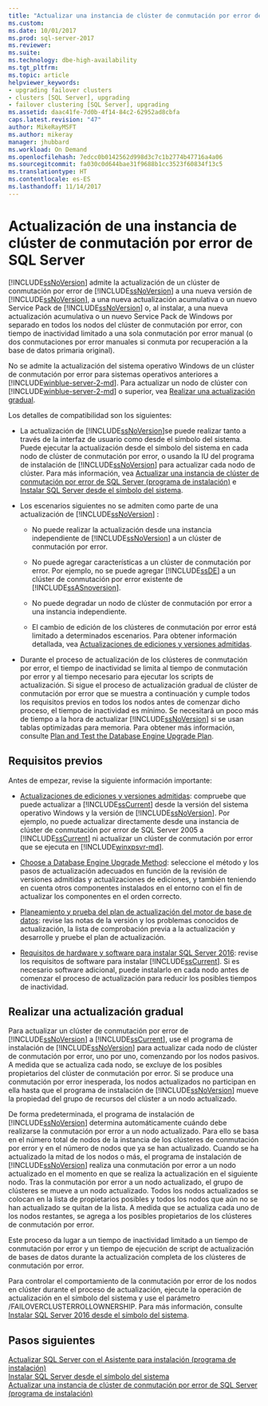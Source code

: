 ```yaml
---
title: "Actualizar una instancia de clúster de conmutación por error de SQL Server | Microsoft Docs"
ms.custom: 
ms.date: 10/01/2017
ms.prod: sql-server-2017
ms.reviewer: 
ms.suite: 
ms.technology: dbe-high-availability
ms.tgt_pltfrm: 
ms.topic: article
helpviewer_keywords:
- upgrading failover clusters
- clusters [SQL Server], upgrading
- failover clustering [SQL Server], upgrading
ms.assetid: daac41fe-7d0b-4f14-84c2-62952ad8cbfa
caps.latest.revision: "47"
author: MikeRayMSFT
ms.author: mikeray
manager: jhubbard
ms.workload: On Demand
ms.openlocfilehash: 7edcc0b0142562d998d3c7c1b2774b47716a4a06
ms.sourcegitcommit: fa030c0d644bae31f9688b1cc3523f60834f13c5
ms.translationtype: HT
ms.contentlocale: es-ES
ms.lasthandoff: 11/14/2017
---
```

# <a name="upgrade-a-sql-server-failover-cluster-instance"></a>Actualización de una instancia de clúster de conmutación por error de SQL Server
  [!INCLUDE[ssNoVersion](../../../includes/ssnoversion-md.md)] admite la actualización de un clúster de conmutación por error de [!INCLUDE[ssNoVersion](../../../includes/ssnoversion-md.md)] a una nueva versión de [!INCLUDE[ssNoVersion](../../../includes/ssnoversion-md.md)], a una nueva actualización acumulativa o un nuevo Service Pack de [!INCLUDE[ssNoVersion](../../../includes/ssnoversion-md.md)] o, al instalar, a una nueva actualización acumulativa o un nuevo Service Pack de Windows por separado en todos los nodos del clúster de conmutación por error, con tiempo de inactividad limitado a una sola conmutación por error manual (o dos conmutaciones por error manuales si conmuta por recuperación a la base de datos primaria original).  
  
 No se admite la actualización del sistema operativo Windows de un clúster de conmutación por error para sistemas operativos anteriores a [!INCLUDE[winblue-server-2-md](../../../includes/winblue-server-2-md.md)]. Para actualizar un nodo de clúster con [!INCLUDE[winblue-server-2-md](../../../includes/winblue-server-2-md.md)] o superior, vea [Realizar una actualización gradual](#perform-a-rolling-upgrade-or-update).  
  
 Los detalles de compatibilidad son los siguientes:  
  
-   La actualización de [!INCLUDE[ssNoVersion](../../../includes/ssnoversion-md.md)]se puede realizar tanto a través de la interfaz de usuario como desde el símbolo del sistema. Puede ejecutar la actualización desde el símbolo del sistema en cada nodo de clúster de conmutación por error, o usando la IU del programa de instalación de [!INCLUDE[ssNoVersion](../../../includes/ssnoversion-md.md)] para actualizar cada nodo de clúster.  Para más información, vea [Actualizar una instancia de clúster de conmutación por error de SQL Server &#40;programa de instalación&#41;](../../../sql-server/failover-clusters/windows/upgrade-a-sql-server-failover-cluster-instance-setup.md) e [Instalar SQL Server desde el símbolo del sistema](../../../database-engine/install-windows/install-sql-server-2016-from-the-command-prompt.md).  
  
-   Los escenarios siguientes no se admiten como parte de una actualización de [!INCLUDE[ssNoVersion](../../../includes/ssnoversion-md.md)] :  
  
    -   No puede realizar la actualización desde una instancia independiente de [!INCLUDE[ssNoVersion](../../../includes/ssnoversion-md.md)] a un clúster de conmutación por error.  
  
    -   No puede agregar características a un clúster de conmutación por error. Por ejemplo, no se puede agregar [!INCLUDE[ssDE](../../../includes/ssde-md.md)] a un clúster de conmutación por error existente de [!INCLUDE[ssASnoversion](../../../includes/ssasnoversion-md.md)].  
  
    -   No puede degradar un nodo de clúster de conmutación por error a una instancia independiente.  
  
    -   El cambio de edición de los clústeres de conmutación por error está limitado a determinados escenarios. Para obtener información detallada, vea [Actualizaciones de ediciones y versiones admitidas](../../../database-engine/install-windows/supported-version-and-edition-upgrades.md).  
  
-   Durante el proceso de actualización de los clústeres de conmutación por error, el tiempo de inactividad se limita al tiempo de conmutación por error y al tiempo necesario para ejecutar los scripts de actualización. Si sigue el proceso de actualización gradual de clúster de conmutación por error que se muestra a continuación y cumple todos los requisitos previos en todos los nodos antes de comenzar dicho proceso, el tiempo de inactividad es mínimo. Se necesitará un poco más de tiempo a la hora de actualizar [!INCLUDE[ssNoVersion](../../../includes/ssnoversion-md.md)] si se usan tablas optimizadas para memoria. Para obtener más información, consulte [Plan and Test the Database Engine Upgrade Plan](../../../database-engine/install-windows/plan-and-test-the-database-engine-upgrade-plan.md).  
  
## <a name="prerequisites"></a>Requisitos previos  
 Antes de empezar, revise la siguiente información importante:  
  
-   [Actualizaciones de ediciones y versiones admitidas](../../../database-engine/install-windows/supported-version-and-edition-upgrades.md): compruebe que puede actualizar a [!INCLUDE[ssCurrent](../../../includes/sscurrent-md.md)] desde la versión del sistema operativo Windows y la versión de [!INCLUDE[ssNoVersion](../../../includes/ssnoversion-md.md)]. Por ejemplo, no puede actualizar directamente desde una instancia de clúster de conmutación por error de SQL Server 2005 a [!INCLUDE[ssCurrent](../../../includes/sscurrent-md.md)] ni actualizar un clúster de conmutación por error que se ejecuta en [!INCLUDE[winxpsvr-md](../../../includes/winxpsvr-md.md)].  
  
-   [Choose a Database Engine Upgrade Method](../../../database-engine/install-windows/choose-a-database-engine-upgrade-method.md): seleccione el método y los pasos de actualización adecuados en función de la revisión de versiones admitidas y actualizaciones de ediciones, y también teniendo en cuenta otros componentes instalados en el entorno con el fin de actualizar los componentes en el orden correcto.  
  
-   [Planeamiento y prueba del plan de actualización del motor de base de datos](../../../database-engine/install-windows/plan-and-test-the-database-engine-upgrade-plan.md): revise las notas de la versión y los problemas conocidos de actualización, la lista de comprobación previa a la actualización y desarrolle y pruebe el plan de actualización.  
  
-   [Requisitos de hardware y software para instalar SQL Server 2016](../../../sql-server/install/hardware-and-software-requirements-for-installing-sql-server.md): revise los requisitos de software para instalar [!INCLUDE[ssCurrent](../../../includes/sscurrent-md.md)]. Si es necesario software adicional, puede instalarlo en cada nodo antes de comenzar el proceso de actualización para reducir los posibles tiempos de inactividad.  
  
## <a name="perform-a-rolling-upgrade-or-update"></a>Realizar una actualización gradual  
 Para actualizar un clúster de conmutación por error de [!INCLUDE[ssNoVersion](../../../includes/ssnoversion-md.md)] a [!INCLUDE[ssCurrent](../../../includes/sscurrent-md.md)], use el programa de instalación de [!INCLUDE[ssNoVersion](../../../includes/ssnoversion-md.md)] para actualizar cada nodo de clúster de conmutación por error, uno por uno, comenzando por los nodos pasivos. A medida que se actualiza cada nodo, se excluye de los posibles propietarios del clúster de conmutación por error. Si se produce una conmutación por error inesperada, los nodos actualizados no participan en ella hasta que el programa de instalación de [!INCLUDE[ssNoVersion](../../../includes/ssnoversion-md.md)] mueve la propiedad del grupo de recursos del clúster a un nodo actualizado.  
  
 De forma predeterminada, el programa de instalación de [!INCLUDE[ssNoVersion](../../../includes/ssnoversion-md.md)] determina automáticamente cuándo debe realizarse la conmutación por error a un nodo actualizado. Para ello se basa en el número total de nodos de la instancia de los clústeres de conmutación por error y en el número de nodos que ya se han actualizado. Cuando se ha actualizado la mitad de los nodos o más, el programa de instalación de [!INCLUDE[ssNoVersion](../../../includes/ssnoversion-md.md)] realiza una conmutación por error a un nodo actualizado en el momento en que se realiza la actualización en el siguiente nodo. Tras la conmutación por error a un nodo actualizado, el grupo de clústeres se mueve a un nodo actualizado. Todos los nodos actualizados se colocan en la lista de propietarios posibles y todos los nodos que aún no se han actualizado se quitan de la lista. A medida que se actualiza cada uno de los nodos restantes, se agrega a los posibles propietarios de los clústeres de conmutación por error.  
  
 Este proceso da lugar a un tiempo de inactividad limitado a un tiempo de conmutación por error y un tiempo de ejecución de script de actualización de bases de datos durante la actualización completa de los clústeres de conmutación por error.  
  
 Para controlar el comportamiento de la conmutación por error de los nodos en clúster durante el proceso de actualización, ejecute la operación de actualización en el símbolo del sistema y use el parámetro /FAILOVERCLUSTERROLLOWNERSHIP. Para más información, consulte [Instalar SQL Server 2016 desde el símbolo del sistema](../../../database-engine/install-windows/install-sql-server-2016-from-the-command-prompt.md).  
  
## <a name="next-steps"></a>Pasos siguientes  
 [Actualizar SQL Server con el Asistente para instalación &#40;programa de instalación&#41;](../../../database-engine/install-windows/upgrade-sql-server-using-the-installation-wizard-setup.md)   
 [Instalar SQL Server desde el símbolo del sistema](../../../database-engine/install-windows/install-sql-server-2016-from-the-command-prompt.md)   
 [Actualizar una instancia de clúster de conmutación por error de SQL Server &#40;programa de instalación&#41;](../../../sql-server/failover-clusters/windows/upgrade-a-sql-server-failover-cluster-instance-setup.md)  
  
  
